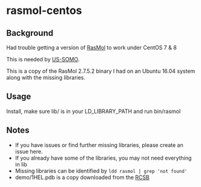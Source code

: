 # rasmol-centos

## Background 
Had trouble getting a version of [RasMol](http://rasmol.org) to work under CentOS 7 & 8

This is needed by [US-SOMO](https://somo.aucsolutions.com).

This is a copy of the RasMol 2.7.5.2 binary I had on an Ubuntu 16.04 system along with the missing libraries.

## Usage

Install, make sure lib/ is in your LD_LIBRARY_PATH and run bin/rasmol


## Notes

 - If you have issues or find further missing libraries, please create an issue here.
 - If you already have some of the libraries, you may not need everything in lib
 - Missing libraries can be identified by ```ldd rasmol | grep 'not found'```
 - demo/1HEL.pdb is a copy downloaded from the [RCSB](https://www.rcsb.org/)
